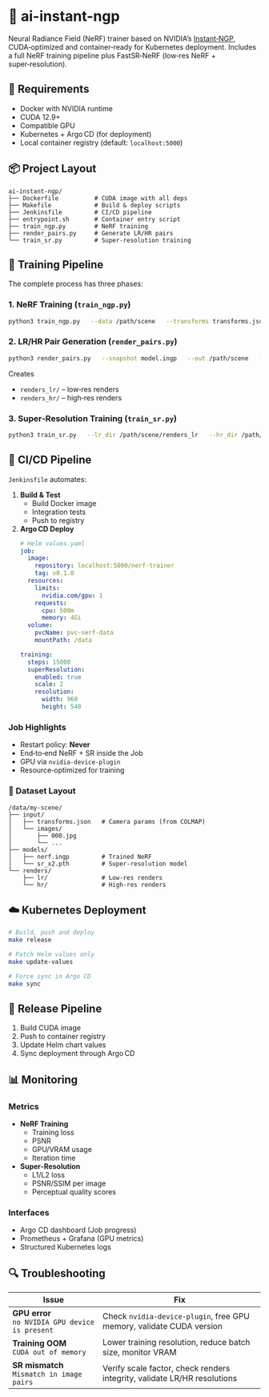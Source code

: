 # 🚀 ai-instant-ngp

Neural Radiance Field (NeRF) trainer based on NVIDIA’s [Instant‑NGP](https://github.com/NVlabs/instant-ngp), CUDA‑optimized and container‑ready for Kubernetes deployment. Includes a full NeRF training pipeline plus FastSR‑NeRF (low‑res NeRF + super‑resolution).

## 🔧 Requirements

* Docker with NVIDIA runtime  
* CUDA 12.9+  
* Compatible GPU  
* Kubernetes + Argo CD (for deployment)  
* Local container registry (default: `localhost:5000`)

## 📦 Project Layout

```
ai-instant-ngp/
├── Dockerfile          # CUDA image with all deps
├── Makefile            # Build & deploy scripts
├── Jenkinsfile         # CI/CD pipeline
├── entrypoint.sh       # Container entry script
├── train_ngp.py        # NeRF training
├── render_pairs.py     # Generate LR/HR pairs
└── train_sr.py         # Super‑resolution training
```

## 🤖 Training Pipeline

The complete process has three phases:

### 1. NeRF Training (`train_ngp.py`)
```bash
python3 train_ngp.py   --data /path/scene   --transforms transforms.json   --steps 15000   --snapshot model.ingp
```

### 2. LR/HR Pair Generation (`render_pairs.py`)
```bash
python3 render_pairs.py   --snapshot model.ingp   --out /path/scene   --lr 960 540   --factor 2
```
Creates  
* `renders_lr/` – low‑res renders  
* `renders_hr/` – high‑res renders

### 3. Super‑Resolution Training (`train_sr.py`)
```bash
python3 train_sr.py   --lr_dir /path/scene/renders_lr   --hr_dir /path/scene/renders_hr   --out sr_model.pth   --scale 2
```

## 🔄 CI/CD Pipeline

`Jenkinsfile` automates:

1. **Build & Test**  
   * Build Docker image  
   * Integration tests  
   * Push to registry
2. **Argo CD Deploy**
   ```yaml
   # Helm values.yaml
   job:
     image:
       repository: localhost:5000/nerf-trainer
       tag: v0.1.0
     resources:
       limits:
         nvidia.com/gpu: 1
       requests:
         cpu: 500m
         memory: 4Gi
     volume:
       pvcName: pvc-nerf-data
       mountPath: /data

   training:
     steps: 15000
     superResolution:
       enabled: true
       scale: 2
       resolution:
         width: 960
         height: 540
   ```

### Job Highlights
* Restart policy: **Never**  
* End‑to‑end NeRF + SR inside the Job  
* GPU via `nvidia-device-plugin`  
* Resource‑optimized for training

### 📁 Dataset Layout
```
/data/my-scene/
├── input/
│   ├── transforms.json   # Camera params (from COLMAP)
│   └── images/
│       ├── 000.jpg
│       └── ...
├── models/
│   ├── nerf.ingp         # Trained NeRF
│   └── sr_x2.pth         # Super‑resolution model
└── renders/
    ├── lr/               # Low‑res renders
    └── hr/               # High‑res renders
```

## ☁️ Kubernetes Deployment

```bash
# Build, push and deploy
make release

# Patch Helm values only
make update-values

# Force sync in Argo CD
make sync
```

## 🔄 Release Pipeline

1. Build CUDA image  
2. Push to container registry  
3. Update Helm chart values  
4. Sync deployment through Argo CD

## 📊 Monitoring

### Metrics
* **NeRF Training**
  * Training loss
  * PSNR
  * GPU/VRAM usage
  * Iteration time
* **Super‑Resolution**
  * L1/L2 loss
  * PSNR/SSIM per image
  * Perceptual quality scores

### Interfaces
* Argo CD dashboard (Job progress)
* Prometheus + Grafana (GPU metrics)
* Structured Kubernetes logs

## 🔍 Troubleshooting

| Issue | Fix |
|-------|-----|
| **GPU error**<br>`no NVIDIA GPU device is present` | Check `nvidia-device-plugin`, free GPU memory, validate CUDA version |
| **Training OOM**<br>`CUDA out of memory` | Lower training resolution, reduce batch size, monitor VRAM |
| **SR mismatch**<br>`Mismatch in image pairs` | Verify scale factor, check renders integrity, validate LR/HR resolutions |
